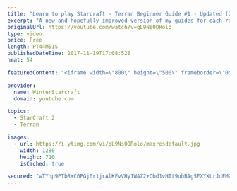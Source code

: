 ```yaml
---
title: "Learn to play Starcraft - Terran Beginner Guide #1 - Updated (2017 LOTV)"
excerpt: "A new and hopefully improved version of my guides for each race where I go over as many basics as possible while doing it live :)  I strongly believe that a super structured guide style is not very helpful compared to watching/playing the game actively.  Feedback is greatly appreciated. -- Watch live"
originalUrl: https://youtube.com/watch?v=qL9Ns0ORolo
type: video
price: Free
length: PT44M51S
publishedDateTime: 2017-11-19T17:08:52Z
heat: 54

featuredContent: "<iframe width=\"800\" height=\"500\" frameborder=\"0\" src=\"https://www.youtube.com/embed/qL9Ns0ORolo\" allow=\"accelerometer; autoplay; encrypted-media; gyroscope; picture-in-picture\" allowfullscreen></iframe>"

provider:
  name: WinterStarcraft
  domain: youtube.com

topics:
  - StarCraft 2
  - Terran

images:
  - url: https://i.ytimg.com/vi/qL9Ns0ORolo/maxresdefault.jpg
    width: 1280
    height: 720
    isCached: true

secured: "wTYnp9PTbR+C0PGj0r1jrAlKFvVHy1WAZ2+Qbd1vHIt9ubBAg5EXYXLrJdFMXTGfvJK8FndFdhJ0k0AZgWA5SVknztBznLmZ6sla1o0PY6rvq2LE9L9wPTW243QkCzGXUtCqFMgPegFGxlGWu3voG/11vn6vDvSJ97UcF9C+qaQxnJQDrYttGJ4wi40yCZPtdFO/+Q+sgJ4oGTszHd4S/wX0ISaF2+xrRmEiNqO0Kh+xGahtPC3ZOm32HxwiHclWsqqAnPi/92KID+6HbQRZhK58V8c/kgT5t7p0D8Z5bKerlQ8eLFRrPEAQKAksa1oicLSfRxAn4qMEahSBE8ZzyYn9Ps8ljH3yo9lHlJR3HA7zmQNyRQDccAtKTUyio6sdowcqYPSKK9oMzH5ycRI1vbshoKfyU2Ct/iW+y+yJeLP4utElZ9WwINF3yY48fm1l;Uzj77ip/EGGGpzlOCma7eg=="
---
```


